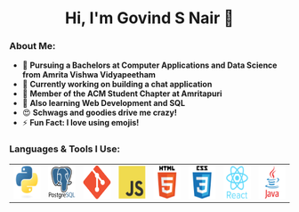 <h1 align="center">Hi, I'm Govind S Nair 👋</h1>
<!-- <img align="right" alt="Coding" width="250" src="https://github.com/Govind-S-Nair/Govind-S-Nair/blob/main/GIFs/Coding.gif"> -->

### About Me:
- 🌱 **Pursuing a Bachelors at Computer Applications and Data Science from Amrita Vishwa Vidyapeetham**
- 🔭 **Currently working on building a chat application**
- 🤝 **Member of the ACM Student Chapter at Amritapuri**
- 🤔 **Also learning Web Development and SQL**
- 😍 **Schwags and goodies drive me crazy!**
- ⚡ **Fun Fact: I love using emojis!**

### Languages & Tools I Use:
<div align="center">
  <table>
    <tr>
      <td>
        <a href="https://www.python.org" target="_blank">
          <img src="https://github.com/Govind-S-Nair/Govind-S-Nair/blob/main/Logos/Python.png" alt="Python" height="60"/>
        </a>
      </td>
      <td>
        <a href="https://www.postgresql.org" target="_blank">
          <img src="https://github.com/Govind-S-Nair/Govind-S-Nair/blob/main/Logos/PostgreSQL.png" alt="PostgreSQL" height="60"/>
        </a>
      </td>
      <td>
        <a href="https://git-scm.com" target="_blank">
          <img src="https://github.com/Govind-S-Nair/Govind-S-Nair/blob/main/Logos/Git.png" alt="Git" height="60"/>
        </a>
      </td>
      <td>
        <a href="https://www.javascript.com" target="_blank">
          <img src="https://github.com/Govind-S-Nair/Govind-S-Nair/blob/main/Logos/JavaScript.png" alt="JavaScript" height="60"/>
        </a>
      </td>
      <td>
        <a href="https://developer.mozilla.org/en-US/docs/Web/HTML" target="_blank">
          <img src="https://github.com/Govind-S-Nair/Govind-S-Nair/blob/main/Logos/HTML.png" alt="HTML5" height="60"/>
        </a>
      </td>
      <td>
        <a href="https://developer.mozilla.org/en-US/docs/Web/CSS" target="_blank">
          <img src="https://github.com/Govind-S-Nair/Govind-S-Nair/blob/main/Logos/CSS.png" alt="CSS3" height="60"/>
        </a>
      </td>
      <td>
        <a href="https://reactjs.org" target="_blank">
          <img src="https://github.com/Govind-S-Nair/Govind-S-Nair/blob/main/Logos/React.png" alt="React" height="60"/>
        </a>
      </td>
      <td>
        <a href="https://www.java.org" target="_blank">
          <img src="https://github.com/Govind-S-Nair/Govind-S-Nair/blob/main/Logos/Java.png" alt="Java" height="60"/>
        </a>
      </td>
    </tr>
  </table>
</div>

<br>
<!-- <img src="https://holopin.io/api/user/board?user=g0v1nd"/> -->
